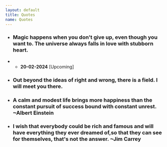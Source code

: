 ```yaml
---
layout: default
title: Quotes
name: Quotes
---
```

- ### Magic happens when you don't give up, even though you want to. The universe always falls in love with stubborn heart.
- - **20-02-2024** \[Upcoming\]
- ### Out beyond the ideas of right and wrong, there is a field. I will meet you there.
- ### A calm and modest life brings more happiness than the constant pursuit of success bound with constant unrest. ~Albert Einstein
- ### I wish that everybody could be rich and famous and will have everything they ever dreamed of,so that they can see for themselves, that's not the answer. ~Jim Carrey
